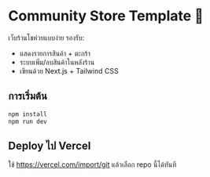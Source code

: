 
# Community Store Template 🏪

เว็บร้านโชห่วยแบบง่าย รองรับ:

- แสดงรายการสินค้า + ตะกร้า
- ระบบเพิ่ม/ลบสินค้าในหลังร้าน
- เขียนด้วย Next.js + Tailwind CSS

## การเริ่มต้น

```bash
npm install
npm run dev
```

## Deploy ไป Vercel
ใช้ https://vercel.com/import/git แล้วเลือก repo นี้ได้ทันที
